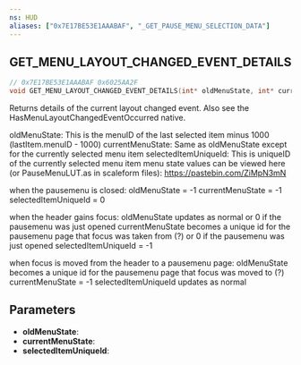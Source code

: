 ```yaml
---
ns: HUD
aliases: ["0x7E17BE53E1AAABAF", "_GET_PAUSE_MENU_SELECTION_DATA"]
---
```

## GET_MENU_LAYOUT_CHANGED_EVENT_DETAILS

```c
// 0x7E17BE53E1AAABAF 0x6025AA2F
void GET_MENU_LAYOUT_CHANGED_EVENT_DETAILS(int* oldMenuState, int* currentMenuState, int* selectedItemUniqueId);
```

Returns details of the current layout changed event. Also see the HasMenuLayoutChangedEventOccurred native.

oldMenuState: This is the menuID of the last selected item minus 1000 (lastItem.menuID - 1000)
currentMenuState: Same as oldMenuState except for the currently selected menu item
selectedItemUniqueId: This is uniqueID of the currently selected menu item
menu state values can be viewed here (or PauseMenuLUT.as in scaleform files): https://pastebin.com/ZiMpN3mN

when the pausemenu is closed:
oldMenuState = -1
currentMenuState = -1
selectedItemUniqueId = 0

when the header gains focus:
oldMenuState updates as normal or 0 if the pausemenu was just opened
currentMenuState becomes a unique id for the pausemenu page that focus was taken from (?) or 0 if the pausemenu was just opened
selectedItemUniqueId = -1

when focus is moved from the header to a pausemenu page:
oldMenuState becomes a unique id for the pausemenu page that focus was moved to (?)
currentMenuState = -1
selectedItemUniqueId updates as normal

## Parameters
* **oldMenuState**: 
* **currentMenuState**: 
* **selectedItemUniqueId**: 

